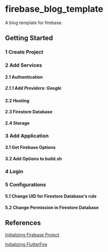 # firebase_blog_template

A blog template for firebase.

## Getting Started

### 1 Create Project

### 2 Add Services
#### 2.1 Authentication
##### 2.1.1 Add Providers: Google
#### 2.2 Hosting
#### 2.3 Firestore Database
#### 2.4 Storage
### 3 Add Application
#### 3.1 Get Firebase Options
#### 3.2 Add Options to build.sh
### 4 Login
### 5 Configurations
#### 5.1 Change UID for Firestore Database's rule
#### 5.2 Change Permission in Firestore Database

## References
[Initializing Firebase Project](https://firebase.google.com/docs/cli?authuser=0#initialize_a_firebase_project)

[Initializing FlutterFire](https://firebase.flutter.dev/docs/overview/#initializing-flutterfire)
